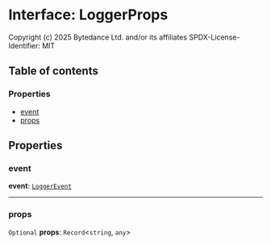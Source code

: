# Interface: LoggerProps

Copyright (c) 2025 Bytedance Ltd. and/or its affiliates
SPDX-License-Identifier: MIT

## Table of contents

### Properties

* [event](/en/auto-docs/fixed-layout-editor/interfaces/LoggerProps.md#event)
* [props](/en/auto-docs/fixed-layout-editor/interfaces/LoggerProps.md#props)

## Properties

### event

**event**: [`LoggerEvent`](/en/auto-docs/fixed-layout-editor/enums/LoggerEvent.md)

***

### props

`Optional` **props**: `Record`<`string`, `any`>
